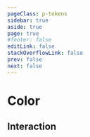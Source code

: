 ```yaml
---
pageClass: p-tokens
sidebar: true
aside: true
page: true
#footer: false
editLink: false
stackOverflowLink: false
prev: false
next: false
---
```


<script setup lang="ts">
import TokenSwatch from '../components/tokens/TokenSwatch.vue'
import TokenCopy from '../components/tokens/TokenCopy.vue'
import TokenPreview from '../components/tokens/TokenPreview.vue'
</script>

# Color

## Interaction

  <TokenPreview>
    <template #tokenName>
      <TokenCopy>
        <template #buttonText>
          <span>color.interaction.primary.default</span>
        </template>
      </TokenCopy>
    </template>
    <template #tokenDescription>
      <span class="text-[var(--color-text-primary-default)]">This is a token description</span>
    </template>
    <template #lightToken>
      <TokenSwatch colorValue="var(--color-interaction-primary-default)" token="color/brand/500"></TokenSwatch>
    </template>
    <template #darkToken>
      <TokenSwatch colorValue="var(--color-interaction-primary-default)" token="color/brand/500" mode="dark"></TokenSwatch>
    </template>
  </TokenPreview>

<div class="test"></div>

<style scoped>
.test {
  width: 200px;
  height: 100px;
  background-color: var(--color-elevation-surface-raised);
}
</style>